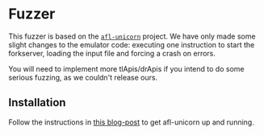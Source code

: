 # Fuzzer

This fuzzer is based on the [`afl-unicorn`](https://github.com/Battelle/afl-unicorn) project. We have only made some slight changes to the emulator code: executing one instruction to start the forkserver, loading the input file and forcing a crash on errors.

You will need to implement more tlApis/drApis if you intend to do some serious fuzzing, as we couldn't release ours.

## Installation

Follow the instructions in [this blog-post](https://medium.com/hackernoon/afl-unicorn-fuzzing-arbitrary-binary-code-563ca28936bf) to get afl-unicorn up and running.
